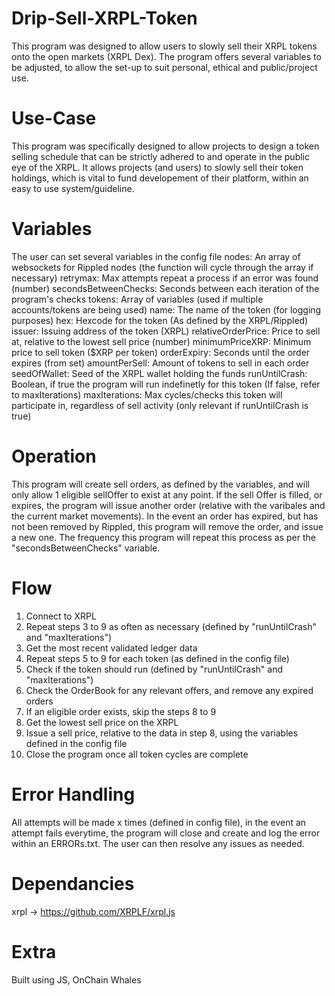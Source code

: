 # Drip-Sell-XRPL-Token
This program was designed to allow users to slowly sell their XRPL tokens onto the open markets (XRPL Dex). The program offers several variables to be adjusted, to allow the set-up to suit personal, ethical and public/project use.

# Use-Case
This program was specifically designed to allow projects to design a token selling schedule that can be strictly adhered to and operate in the public eye of the XRPL. It allows projects (and users) to slowly sell their token holdings, which is vital to fund developement of their platform, within an easy to use system/guideline.

# Variables
The user can set several variables in the config file
nodes: An array of websockets for Rippled nodes (the function will cycle through the array if necessary)
retrymax: Max attempts repeat a process if an error was found (number)
secondsBetweenChecks: Seconds between each iteration of the program's checks
tokens: Array of variables (used if multiple accounts/tokens are being used)
      name: The name of the token (for logging purposes)
      hex: Hexcode for the token (As defined by the XRPL/Rippled)
      issuer: Issuing address of the token (XRPL)
      relativeOrderPrice: Price to sell at, relative to the lowest sell price (number)
      minimumPriceXRP: Minimum price to sell token ($XRP per token)
      orderExpiry: Seconds until the order expires (from set)
      amountPerSell: Amount of tokens to sell in each order
      seedOfWallet: Seed of the XRPL wallet holding the funds
      runUntilCrash: Boolean, if true the program will run indefinetly for this token (If false, refer to maxIterations)
      maxIterations: Max cycles/checks this token will participate in, regardless of sell activity (only relevant if runUntilCrash is true)
     
# Operation 
This program will create sell orders, as defined by the variables, and will only allow 1 eligible sellOffer to exist at any point. If the sell Offer is filled, or expires, the program will issue another order (relative with the varibales and the current market movements). In the event an order has expired, but has not been removed by Rippled, this program will remove the order, and issue a new one. The frequency this program will repeat this process as per the "secondsBetweenChecks" variable.

# Flow
1) Connect to XRPL
2) Repeat steps 3 to 9 as often as necessary (defined by "runUntilCrash" and "maxIterations")
3) Get the most recent validated ledger data
4) Repeat steps 5 to 9 for each token (as defined in the config file)
5) Check if the token should run (defined by "runUntilCrash" and "maxIterations")
6) Check the OrderBook for any relevant offers, and remove any expired orders
7) If an eligible order exists, skip the steps 8 to 9
8) Get the lowest sell price on the XRPL
9) Issue a sell price, relative to the data in step 8, using the variables defined in the config file
10) Close the program once all token cycles are complete 

# Error Handling 
All attempts will be made x times (defined in config file), in the event an attempt fails everytime, the program will close and create and log the error within an ERRORs.txt. The user can then resolve any issues as needed.

# Dependancies
xrpl -> https://github.com/XRPLF/xrpl.js

# Extra
Built using JS, OnChain Whales
